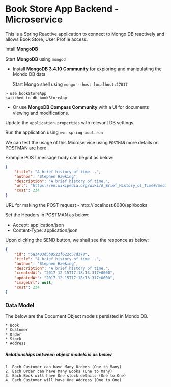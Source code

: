 # Book Store App Backend - Microservice

This is a Spring Reactive application to connect to Mongo DB reactively and allows Book Store, User Profile access.


Intall **MongoDB**

Start **MongoDB** using `mongod`

* Install **MongoDB 3.4.10 Community** for exploring and manipulating the Mondo DB
data 

    Start Mongo shell using `mongo --host localhost:27017`

```
> use bookStoreApp
switched to db bookStoreApp
```

* Or use **MongoDB Compass Community** with a UI for documents viewing and modifications.


Update the `application.properties` with relevant DB settings.

Run the application using `mvn spring-boot:run`

We can test the usage of this Microservice using `POSTMAN` more details on [POSTMAN are here](www.getpostman.com)

Example POST message body can be put as below:

```json
{
	"title": "A brief history of time...",
	"author": "Stephen Hawking",
	"description": "A brief history of time.",
	"url": "https://en.wikipedia.org/wiki/A_Brief_History_of_Time#/media/File:BriefHistoryTime.jpg",
	"cost": 234
}
```

URL for making the POST request - http://localhost:8080/api/books

Set the Headers in POSTMAN as below:

* Accept: application/json
* Content-Type: application/json

Upon clicking the SEND button, we shall see the responce as below:

```json
{
    "id": "5a3403d5b0522f622c57d378",
    "title": "A brief history of time...",
    "author": "Stephen Hawking",
    "description": "A brief history of time.",
    "createdAt": "2017-12-15T17:18:13.317+0000",
    "updatedAt": "2017-12-15T17:18:13.317+0000",
    "imageUrl": null,
    "cost": 234
}

```


### Data Model

The below are the Document Object models persisted in Mondo DB.
    
    * Book
    * Customer
    * Order
    * Stock
    * Address

##### Relationships between object models is as below

    1. Each Customer can have Many Orders (One to Many)
    2. Each Order can have Many Books (One to Many)
    3. Each Book will have One stock details (One to One)
    4. Each Customer will have One Address (One to One)
    
    
        
